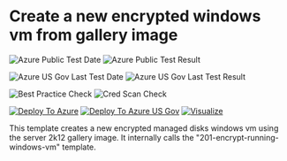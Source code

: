 # Create a new encrypted windows vm from gallery image

![Azure Public Test Date](https://azurequickstartsservice.blob.core.windows.net/badges/201-encrypt-create-new-vm-gallery-image-managed-disks/PublicLastTestDate.svg)
![Azure Public Test Result](https://azurequickstartsservice.blob.core.windows.net/badges/201-encrypt-create-new-vm-gallery-image-managed-disks/PublicDeployment.svg)

![Azure US Gov Last Test Date](https://azurequickstartsservice.blob.core.windows.net/badges/201-encrypt-create-new-vm-gallery-image-managed-disks/FairfaxLastTestDate.svg)
![Azure US Gov Last Test Result](https://azurequickstartsservice.blob.core.windows.net/badges/201-encrypt-create-new-vm-gallery-image-managed-disks/FairfaxDeployment.svg)

![Best Practice Check](https://azurequickstartsservice.blob.core.windows.net/badges/201-encrypt-create-new-vm-gallery-image-managed-disks/BestPracticeResult.svg)
![Cred Scan Check](https://azurequickstartsservice.blob.core.windows.net/badges/201-encrypt-create-new-vm-gallery-image-managed-disks/CredScanResult.svg)

[![Deploy To Azure](https://raw.githubusercontent.com/fathym-it/azure-quickstart-templates/master/1-CONTRIBUTION-GUIDE/images/deploytoazure.svg?sanitize=true)](https://portal.azure.com/#create/Microsoft.Template/uri/https%3A%2F%2Fraw.githubusercontent.com%2Ffathym-it%2Fazure-quickstart-templates%2Fmaster%2F201-encrypt-create-new-vm-gallery-image-managed-disks%2Fazuredeploy.json)  [![Deploy To Azure US Gov](https://raw.githubusercontent.com/fathym-it/azure-quickstart-templates/master/1-CONTRIBUTION-GUIDE/images/deploytoazuregov.svg?sanitize=true)](https://portal.azure.us/#create/Microsoft.Template/uri/https%3A%2F%2Fraw.githubusercontent.com%2Ffathym-it%2Fazure-quickstart-templates%2Fmaster%2F201-encrypt-create-new-vm-gallery-image-managed-disks%2Fazuredeploy.json)  [![Visualize](https://raw.githubusercontent.com/fathym-it/azure-quickstart-templates/master/1-CONTRIBUTION-GUIDE/images/visualizebutton.svg?sanitize=true)](http://armviz.io/#/?load=https%3A%2F%2Fraw.githubusercontent.com%2Ffathym-it%2Fazure-quickstart-templates%2Fmaster%2F201-encrypt-create-new-vm-gallery-image-managed-disks%2Fazuredeploy.json)

This template creates a new encrypted managed disks windows vm using the server 2k12 gallery image. It internally calls the "201-encrypt-running-windows-vm" template.
